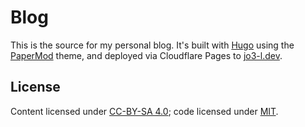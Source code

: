# Blog

This is the source for my personal blog. It's built with [Hugo](https://github.com/gohugoio/hugo)
using the [PaperMod](https://github.com/adityatelange/hugo-PaperMod) theme, and deployed via
Cloudflare Pages to [jo3-l.dev](https://jo3-l.dev).

## License

Content licensed under [CC-BY-SA 4.0](./LICENSE-CC-BY-SA); code licensed under
[MIT](./LICENSE-MIT.txt).
